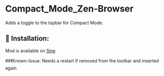 # Compact_Mode_Zen-Browser
Adds a toggle to the topbar for Compact Mode.

## 📝 Installation:
Mod is available on [Sine](https://github.com/CosmoCreeper/Sine)

##❗Known-Issue:
Needs a restart if removed from the toolbar and inserted again
